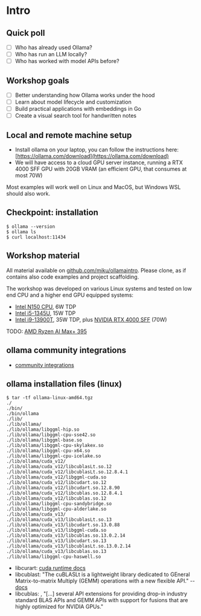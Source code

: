 # Intro

## Quick poll

* [ ] Who has already used Ollama?
* [ ] Who has run an LLM locally?
* [ ] Who has worked with model APIs before?

## Workshop goals

* [ ] Better understanding how Ollama works under the hood
* [ ] Learn about model lifecycle and customization
* [ ] Build practical applications with embeddings in Go
* [ ] Create a visual search tool for handwritten notes

## Local and remote machine setup

* Install ollama on your laptop, you can follow the instructions here: [https://ollama.com/download](https://ollama.com/download)
* We will have access to a cloud GPU server instance, running a RTX 4000 SFF GPU with 20GB VRAM (an efficient GPU, that consumes at most 70W)

Most examples will work well on Linux and MacOS, but Windows WSL should also
work.

## Checkpoint: installation

```
$ ollama --version
$ ollama ls
$ curl localhost:11434
```

## Workshop material

All material available on
[github.com/miku/ollamaintro](https://github.com/miku/ollamaintro). Please
clone, as if contains also code examples and project scaffolding.

The workshop was developed on various Linux systems and tested on low end CPU
and a higher end GPU equipped systems:

* [Intel N150 CPU](https://www.intel.de/content/www/de/de/products/sku/241636/intel-processor-n150-6m-cache-up-to-3-60-ghz/specifications.html), 6W TDP
* [Intel i5-1345U](https://www.intel.com/content/www/us/en/products/sku/232127/intel-core-i51345u-processor-12m-cache-up-to-4-70-ghz/specifications.html), 15W TDP
* [Intel i9-13900T](https://www.intel.com/content/www/us/en/products/sku/230498/intel-core-i913900t-processor-36m-cache-up-to-5-30-ghz/compatible.html), 35W TDP, plus [NVIDIA RTX 4000 SFF](https://www.nvidia.com/en-us/products/workstations/rtx-4000-sff/) (70W)

TODO: [AMD Ryzen AI Max+ 395](https://www.amd.com/en/products/processors/laptop/ryzen/ai-300-series/amd-ryzen-ai-max-plus-395.html)

## ollama community integrations

* [community integrations](https://github.com/ollama/ollama?tab=readme-ov-file#community-integrations)

## ollama installation files (linux)

```
$ tar -tf ollama-linux-amd64.tgz
./
./bin/
./bin/ollama
./lib/
./lib/ollama/
./lib/ollama/libggml-hip.so
./lib/ollama/libggml-cpu-sse42.so
./lib/ollama/libggml-base.so
./lib/ollama/libggml-cpu-skylakex.so
./lib/ollama/libggml-cpu-x64.so
./lib/ollama/libggml-cpu-icelake.so
./lib/ollama/cuda_v12/
./lib/ollama/cuda_v12/libcublasLt.so.12
./lib/ollama/cuda_v12/libcublasLt.so.12.8.4.1
./lib/ollama/cuda_v12/libggml-cuda.so
./lib/ollama/cuda_v12/libcudart.so.12
./lib/ollama/cuda_v12/libcudart.so.12.8.90
./lib/ollama/cuda_v12/libcublas.so.12.8.4.1
./lib/ollama/cuda_v12/libcublas.so.12
./lib/ollama/libggml-cpu-sandybridge.so
./lib/ollama/libggml-cpu-alderlake.so
./lib/ollama/cuda_v13/
./lib/ollama/cuda_v13/libcublasLt.so.13
./lib/ollama/cuda_v13/libcudart.so.13.0.88
./lib/ollama/cuda_v13/libggml-cuda.so
./lib/ollama/cuda_v13/libcublas.so.13.0.2.14
./lib/ollama/cuda_v13/libcudart.so.13
./lib/ollama/cuda_v13/libcublasLt.so.13.0.2.14
./lib/ollama/cuda_v13/libcublas.so.13
./lib/ollama/libggml-cpu-haswell.so
```

* libcurart: [cuda runtime docs](https://docs.nvidia.com/cuda/cuda-c-programming-guide/#cuda-runtime)
* libcublast: "The cuBLASLt is a lightweight library dedicated to GEneral
  Matrix-to-matrix Multiply (GEMM) operations with a new flexible API." -- [docs](https://docs.nvidia.com/cuda/cublas/index.html#using-the-cublasLt-api)
* libcublas: [](https://developer.nvidia.com/cublas), "[...] several API
  extensions for providing drop-in industry standard BLAS APIs and GEMM APIs
with support for fusions that are highly optimized for NVIDIA GPUs."
